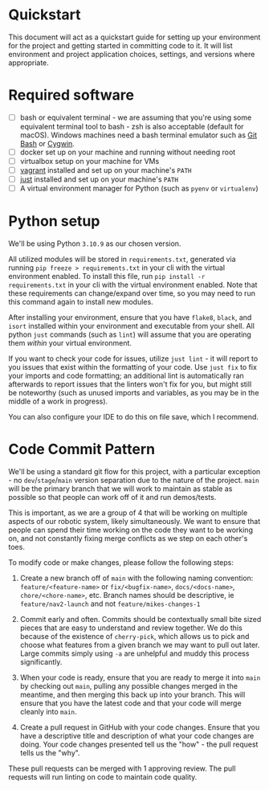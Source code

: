 # Quickstart

This document will act as a quickstart guide for setting up your environment for the project and getting started in committing code to it. It will list environment and project application choices, settings, and versions where appropriate.

# Required software

* [ ] bash or equivalent terminal - we are assuming that you're using some equivalent terminal tool to bash - zsh is also acceptable (default for macOS). Windows machines need a bash terminal emulator such as [Git Bash](https://git-scm.com/downloads) or [Cygwin](https://www.cygwin.com/).
* [ ] docker set up on your machine and running without needing root
* [ ] virtualbox setup on your machine for VMs
* [ ] [vagrant](https://developer.hashicorp.com/vagrant/downloads) installed and set up on your machine's `PATH`
* [ ] [just](https://github.com/casey/just) installed and set up on your machine's `PATH`
* [ ] A virtual environment manager for Python (such as `pyenv` or `virtualenv`)

# Python setup

We'll be using Python `3.10.9` as our chosen version.

All utilized modules will be stored in `requirements.txt`, generated via running `pip freeze > requirements.txt` in your cli with the virtual environment enabled. To install this file, run `pip install -r requirements.txt` in your cli with the virtual environment enabled. Note that these requirements can change/expand over time, so you may need to run this command again to install new modules.

After installing your environment, ensure that you have `flake8`, `black`, and `isort` installed within your environment and executable from your shell. All python `just` commands (such as `lint`) will assume that you are operating them *within* your virtual environment.

If you want to check your code for issues, utilize `just lint` - it will report to you issues that exist within the formatting of your code. Use `just fix` to fix your imports and code formatting; an additional lint is automatically ran afterwards to report issues that the linters won't fix for you, but might still be noteworthy (such as unused imports and variables, as you may be in the middle of a work in progress).

You can also configure your IDE to do this on file save, which I recommend.

# Code Commit Pattern

We'll be using a standard git flow for this project, with a particular exception - no `dev`/`stage`/`main` version separation due to the nature of the project. `main` will be the primary branch that we will work to maintain as stable as possible so that people can work off of it and run demos/tests.

This is important, as we are a group of 4 that will be working on multiple aspects of our robotic system, likely simultaneously. We want to ensure that people can spend their time working on the code they want to be working on, and not constantly fixing merge conflicts as we step on each other's toes.

To modify code or make changes, please follow the following steps:

1. Create a new branch off of `main` with the following naming convention: `feature/<feature-name>` or `fix/<bugfix-name>`, `docs/<docs-name>`, `chore/<chore-name>`, etc. Branch names should be descriptive, ie `feature/nav2-launch` and not `feature/mikes-changes-1`

2. Commit early and often. Commits should be contextually small bite sized pieces that are easy to understand and review together. We do this because of the existence of `cherry-pick`, which allows us to pick and choose what features from a given branch we may want to pull out later. Large commits simply using `-a` are unhelpful and muddy this process significantly.

3. When your code is ready, ensure that you are ready to merge it into `main` by checking out `main`, pulling any possible changes merged in the meantime, and then merging this back up into your branch. This will ensure that you have the latest code and that your code will merge cleanly into `main`.

4. Create a pull request in GitHub with your code changes. Ensure that you have a descriptive title and description of what your code changes are doing. Your code changes presented tell us the "how" - the pull request tells us the "why".

These pull requests can be merged with 1 approving review. The pull requests will run linting on code to maintain code quality.